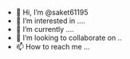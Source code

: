 - 👋 Hi, I’m @saket61195
- 👀 I’m interested in ....
- 🌱 I’m currently ....
- 💞️ I’m looking to collaborate on ..
- 📫 How to reach me ...

<!---
saket61195/saket61195 is a ✨ special ✨ repository because its `README.md` (this file) appears on your GitHub profile.
You can click the Preview link to take a look at your changes.
--->
